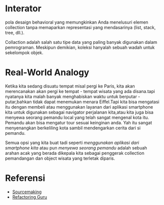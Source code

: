# Interator

pola desaign behavioral yang memungkinkan Anda menelusuri elemen collection tanpa memaparkan representasi yang mendasarinya (list, stack, tree, dll.).

Collaction adalah salah satu tipe data yang paling banyak digunakan dalam pemrograman. Meskipun demikian, koleksi hanyalah sebuah wadah untuk sekelompok objek.


#  Real-World Analogy

Ketika kita sedang disuatu tempat misal pergi ke Paris, kita akan merencanakan akan pergi ke tempat - tempat wisata yang ada disana.tapi nyatanya kita malah banyak menghabiskan waktu untuk berputar - putar,bahkan tidak dapat menemukan menara Eiffel.Tapi kita bisa mengatasi itu dengan membeli atau menggunakan layanan dari aplikasi smartphone kita untuk digunakan sebagai navigator perjalanan kita,atau kita juga bisa menyewa seorang pemandu local yang telah sangat mengenal kota itu. Pemandu akan bisa mengatur tour sesuai keinginan anda. Yah itu sangat menyenangkan berkeliling kota sambil mendengarkan cerita dari si pemandu.

Semua opsi yang kita buat tadi seperti *menggunakan aplikasi dari smartphone kita* atau pun *menyewa seorang pemandu* adalah sebuah arahan acak yang berada dikepala kita sebagai penggerak collection pemandangan dan object wisata yang terletak diparis.


# Referensi

* [Sourcemaking](https://sourcemaking.com/design_patterns/iterator/php)
* [Refactoring Guru](https://refactoring.guru/design-patterns/iterator)